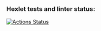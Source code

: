 ### Hexlet tests and linter status:
[![Actions Status](https://github.com/Sanapol/java-project-99/actions/workflows/hexlet-check.yml/badge.svg)](https://github.com/Sanapol/java-project-99/actions)
